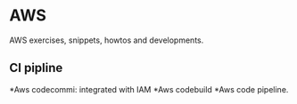 # AWS

AWS exercises, snippets, howtos and developments.

## CI pipline
*Aws codecommi: integrated with IAM
*Aws codebuild
*Aws code pipeline. 
